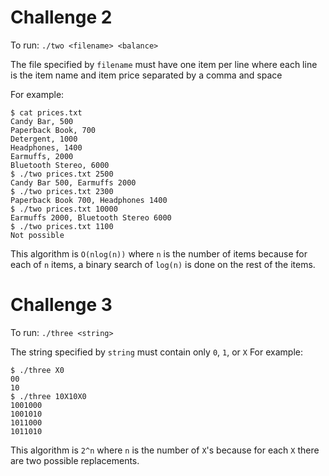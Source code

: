 # Challenge 2
To run: `./two <filename> <balance>`

The file specified by `filename` must have one item per line where 
each line is the item name and item price separated by a comma and space

For example:
```
$ cat prices.txt
Candy Bar, 500
Paperback Book, 700
Detergent, 1000
Headphones, 1400
Earmuffs, 2000
Bluetooth Stereo, 6000
$ ./two prices.txt 2500
Candy Bar 500, Earmuffs 2000
$ ./two prices.txt 2300
Paperback Book 700, Headphones 1400
$ ./two prices.txt 10000
Earmuffs 2000, Bluetooth Stereo 6000
$ ./two prices.txt 1100
Not possible
```

This algorithm is `O(nlog(n))` where `n` is the number of items because for each of `n` items, a binary search of `log(n)` is done on the rest of the items.

# Challenge 3
To run: `./three <string>`

The string specified by `string` must contain only `0`, `1`, or `X`
For example:
```
$ ./three X0
00
10
$ ./three 10X10X0
1001000
1001010
1011000
1011010
```

This algorithm is `2^n` where `n` is the number of `X`'s because for each `X` there are two possible replacements.
